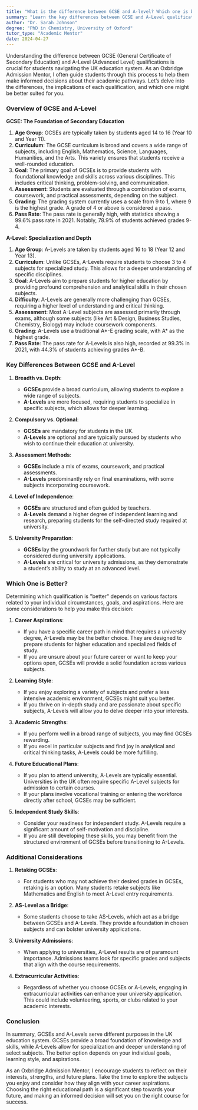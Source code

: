 ```yaml
---
title: "What is the difference between GCSE and A-level? Which one is better?"
summary: "Learn the key differences between GCSE and A-Level qualifications in the UK education system to make informed academic decisions."
author: "Dr. Sarah Johnson"
degree: "PhD in Chemistry, University of Oxford"
tutor_type: "Academic Mentor"
date: 2024-04-27
---
```


Understanding the difference between GCSE (General Certificate of Secondary Education) and A-Level (Advanced Level) qualifications is crucial for students navigating the UK education system. As an Oxbridge Admission Mentor, I often guide students through this process to help them make informed decisions about their academic pathways. Let’s delve into the differences, the implications of each qualification, and which one might be better suited for you.

### Overview of GCSE and A-Level

**GCSE: The Foundation of Secondary Education**

1. **Age Group**: GCSEs are typically taken by students aged 14 to 16 (Year 10 and Year 11).
2. **Curriculum**: The GCSE curriculum is broad and covers a wide range of subjects, including English, Mathematics, Science, Languages, Humanities, and the Arts. This variety ensures that students receive a well-rounded education.
3. **Goal**: The primary goal of GCSEs is to provide students with foundational knowledge and skills across various disciplines. This includes critical thinking, problem-solving, and communication.
4. **Assessment**: Students are evaluated through a combination of exams, coursework, and practical assessments, depending on the subject.
5. **Grading**: The grading system currently uses a scale from 9 to 1, where 9 is the highest grade. A grade of 4 or above is considered a pass.
6. **Pass Rate**: The pass rate is generally high, with statistics showing a 99.6% pass rate in 2021. Notably, 78.9% of students achieved grades 9-4.

**A-Level: Specialization and Depth**

1. **Age Group**: A-Levels are taken by students aged 16 to 18 (Year 12 and Year 13).
2. **Curriculum**: Unlike GCSEs, A-Levels require students to choose 3 to 4 subjects for specialized study. This allows for a deeper understanding of specific disciplines.
3. **Goal**: A-Levels aim to prepare students for higher education by providing profound comprehension and analytical skills in their chosen subjects.
4. **Difficulty**: A-Levels are generally more challenging than GCSEs, requiring a higher level of understanding and critical thinking.
5. **Assessment**: Most A-Level subjects are assessed primarily through exams, although some subjects (like Art & Design, Business Studies, Chemistry, Biology) may include coursework components.
6. **Grading**: A-Levels use a traditional A*-E grading scale, with A* as the highest grade.
7. **Pass Rate**: The pass rate for A-Levels is also high, recorded at 99.3% in 2021, with 44.3% of students achieving grades A*-B.

### Key Differences Between GCSE and A-Level

1. **Breadth vs. Depth**: 
   - **GCSEs** provide a broad curriculum, allowing students to explore a wide range of subjects.
   - **A-Levels** are more focused, requiring students to specialize in specific subjects, which allows for deeper learning.

2. **Compulsory vs. Optional**: 
   - **GCSEs** are mandatory for students in the UK.
   - **A-Levels** are optional and are typically pursued by students who wish to continue their education at university.

3. **Assessment Methods**: 
   - **GCSEs** include a mix of exams, coursework, and practical assessments.
   - **A-Levels** predominantly rely on final examinations, with some subjects incorporating coursework.

4. **Level of Independence**: 
   - **GCSEs** are structured and often guided by teachers.
   - **A-Levels** demand a higher degree of independent learning and research, preparing students for the self-directed study required at university.

5. **University Preparation**: 
   - **GCSEs** lay the groundwork for further study but are not typically considered during university applications.
   - **A-Levels** are critical for university admissions, as they demonstrate a student’s ability to study at an advanced level.

### Which One is Better?

Determining which qualification is "better" depends on various factors related to your individual circumstances, goals, and aspirations. Here are some considerations to help you make this decision:

1. **Career Aspirations**: 
   - If you have a specific career path in mind that requires a university degree, A-Levels may be the better choice. They are designed to prepare students for higher education and specialized fields of study.
   - If you are unsure about your future career or want to keep your options open, GCSEs will provide a solid foundation across various subjects.

2. **Learning Style**: 
   - If you enjoy exploring a variety of subjects and prefer a less intensive academic environment, GCSEs might suit you better.
   - If you thrive on in-depth study and are passionate about specific subjects, A-Levels will allow you to delve deeper into your interests.

3. **Academic Strengths**: 
   - If you perform well in a broad range of subjects, you may find GCSEs rewarding.
   - If you excel in particular subjects and find joy in analytical and critical thinking tasks, A-Levels could be more fulfilling.

4. **Future Educational Plans**: 
   - If you plan to attend university, A-Levels are typically essential. Universities in the UK often require specific A-Level subjects for admission to certain courses.
   - If your plans involve vocational training or entering the workforce directly after school, GCSEs may be sufficient.

5. **Independent Study Skills**: 
   - Consider your readiness for independent study. A-Levels require a significant amount of self-motivation and discipline.
   - If you are still developing these skills, you may benefit from the structured environment of GCSEs before transitioning to A-Levels.

### Additional Considerations

1. **Retaking GCSEs**: 
   - For students who may not achieve their desired grades in GCSEs, retaking is an option. Many students retake subjects like Mathematics and English to meet A-Level entry requirements.

2. **AS-Level as a Bridge**: 
   - Some students choose to take AS-Levels, which act as a bridge between GCSEs and A-Levels. They provide a foundation in chosen subjects and can bolster university applications.

3. **University Admissions**: 
   - When applying to universities, A-Level results are of paramount importance. Admissions teams look for specific grades and subjects that align with the course requirements.

4. **Extracurricular Activities**: 
   - Regardless of whether you choose GCSEs or A-Levels, engaging in extracurricular activities can enhance your university application. This could include volunteering, sports, or clubs related to your academic interests.

### Conclusion

In summary, GCSEs and A-Levels serve different purposes in the UK education system. GCSEs provide a broad foundation of knowledge and skills, while A-Levels allow for specialization and deeper understanding of select subjects. The better option depends on your individual goals, learning style, and aspirations.

As an Oxbridge Admission Mentor, I encourage students to reflect on their interests, strengths, and future plans. Take the time to explore the subjects you enjoy and consider how they align with your career aspirations. Choosing the right educational path is a significant step towards your future, and making an informed decision will set you on the right course for success.
    